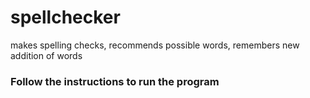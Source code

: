 # spellchecker
makes spelling checks, recommends possible words, remembers new addition of words

### Follow the instructions to run the program
